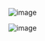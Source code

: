 ![image](https://user-images.githubusercontent.com/33186246/195803118-ee681ee9-8dfe-49c0-8781-5b5d44f55a41.png)

![image](https://user-images.githubusercontent.com/33186246/196902466-e3846fd2-5f48-46b3-92a1-18e5c2e1b804.png)
